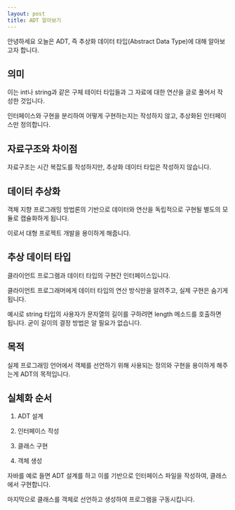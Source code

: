 ```yaml
---
layout: post
title: ADT 알아보기
---
```


안녕하세요 오늘은 ADT, 즉 추상화 데이터 타입(Abstract Data Type)에 대해 알아보고자 합니다.

## 의미

이는 int나 string과 같은 구체 테이터 타입들과 그 자료에 대한 연산을 글로 풀어서 작성한 것입니다.

인터페이스와 구현을 분리하여 어떻게 구현하는지는 작성하지 않고, 추상화된 인터페이스만 정의합니다.

## 자료구조와 차이점

자료구조는 시간 복잡도를 작성하지만, 추상화 데이터 타입은 작성하지 않습니다.

## 데이터 추상화

객체 지향 프로그래밍 방법론의 기반으로 데이터와 연산을 독립적으로 구현될 별도의 모듈로 캡슐화하게 됩니다.

이로서 대형 프로젝트 개발을 용이하게 해줍니다.

## 추상 데이터 타입

클라이언트 프로그램과 데이터 타입의 구현간 인터페이스입니다.

클라이언트 프로그래머에게 데이터 타입의 연산 방식만을 알려주고, 실제 구현은 숨기게 됩니다.

예시로 string 타입의 사용자가 문자열의 길이를 구하려면 length 메소드를 호출하면 됩니다. 굳이 길이의 결정 방법은 알 필요가 없습니다.

## 목적

실제 프로그래밍 언어에서 객체를 선언하기 위해 사용되는 정의와 구현을 용이하게 해주는게 ADT의 목적입니다.

## 실체화 순서

1. ADT 설계

1. 인터페이스 작성

1. 클래스 구현

1. 객체 생성

자바를 예로 들면 ADT 설계를 하고 이를 기반으로 인터페이스 파일을 작성하여, 클래스에서 구현합니다.

마지막으로 클래스를 객체로 선언하고 생성하여 프로그램을 구동시킵니다.
